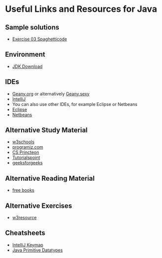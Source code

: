 # Useful Links and Resources for Java

## Sample solutions
* [Exercise 03 Spaghetticode](https://github.com/x21L/SpaghettiCode.git)

## Environment
* [JDK Download](https://adoptopenjdk.net/)

## IDEs
* [Geany.org](https://geany.org/) or alternatively [Geany.sexy](https://geany.sexy//)
* [IntelliJ](https://www.jetbrains.com/de-de/idea/)
* You can also use other IDEs, for example Eclipse or Netbeans
* [Eclipse](https://www.eclipse.org/)
* [Netbeans](https://netbeans.org/)

## Alternative Study Material
* [w3schools](https://www.w3schools.com/java/)
* [programiz.com](https://www.programiz.com/java-programming)
* [CS Princteon](https://introcs.cs.princeton.edu/java/home/)
* [Tutorialspoint](https://www.tutorialspoint.com/java/index.htm)
* [geeksforgeeks](https://www.geeksforgeeks.org/java/)

## Alternative Reading Material
* [free books](https://github.com/EbookFoundation/free-programming-books/blob/master/free-programming-books.md)

## Alternative Exercises
* [w3resource](https://www.w3resource.com/java-exercises/)

## Cheatsheets
* [IntelliJ Keymap](https://resources.jetbrains.com/storage/products/intellij-idea/docs/IntelliJIDEA_ReferenceCard.pdf)
* [Java Primitive Datatypes](https://docs.oracle.com/javase/tutorial/java/nutsandbolts/datatypes.html)
